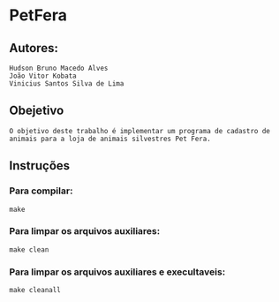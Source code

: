 # PetFera

## Autores: 
	Hudson Bruno Macedo Alves
	João Vitor Kobata
	Vinicius Santos Silva de Lima

## Obejetivo

	O objetivo deste trabalho é implementar um programa de cadastro de animais para a loja de animais silvestres Pet Fera.

## Instruções

### Para compilar:

	make

### Para limpar os arquivos auxiliares:

    make clean

### Para limpar os arquivos auxiliares e execultaveis:

    make cleanall
